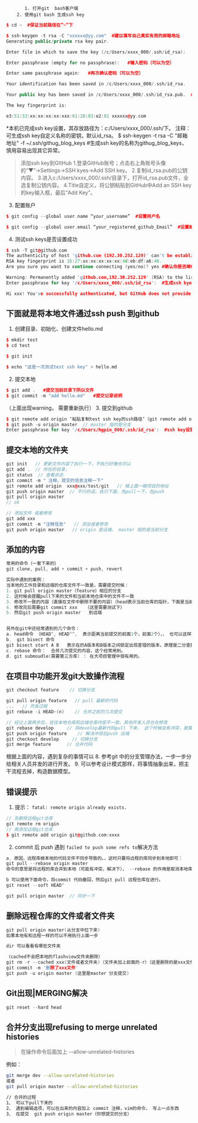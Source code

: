        ﻿   ﻿ ﻿1. 打开git  bash客户端
    ﻿   ﻿ ﻿2. 使用git bash 生成ssh key

```cpp
$ cd ~  #保证当前路径在”~”下

$ ssh-keygen -t rsa -C "xxxxxx@yy.com"  #建议填写自己真实有效的邮箱地址
Generating public/private rsa key pair.

Enter file in which to save the key (/c/Users/xxxx_000/.ssh/id_rsa):   #不填直接回车

Enter passphrase (empty for no passphrase):   #输入密码（可以为空）

Enter same passphrase again:   #再次确认密码（可以为空）

Your identification has been saved in /c/Users/xxxx_000/.ssh/id_rsa.   #生成的id_rsa文件为密钥

Your public key has been saved in /c/Users/xxxx_000/.ssh/id_rsa.pub.  #生成的id_rsa.pub公钥

The key fingerprint is:

e3:51:33:xx:xx:xx:xx:xxx:61:28:83:e2:81 xxxxxx@yy.com
```
*本机已完成ssh key设置，其存放路径为：c:/Users/xxxx_000/.ssh/下。
注释：可生成ssh key自定义名称的密钥，默认id_rsa。
$ ssh-keygen -t rsa -C "邮箱地址" -f ~/.ssh/githug_blog_keys #生成ssh key的名称为githug_blog_keys，慎用容易出现其它异常。

> 添加ssh key到GItHub
> 1.登录GitHub账号；点击右上角账号头像的“▼”→Settings→SSH kyes→Add SSH key。
> 2.复制id_rsa.pub的公钥内容。
> 3.进入c:/Users/xxxx_000/.ssh/目录下，打开id_rsa.pub文件，全选复制公钥内容。
> 4.Title自定义，将公钥粘贴到GitHub中Add an SSH key的key输入框，最后“Add Key”。

3. 配置账户

```cpp
$ git config --global user.name “your_username”  #设置用户名

$ git config --global user.email “your_registered_github_Email”  #设置邮箱地址(建议用注册giuhub的邮箱)
```
4. 测试ssh keys是否设置成功

```cpp
$ ssh -T git@github.com
The authenticity of host 'github.com (192.30.252.129)' can't be established.
RSA key fingerprint is 16:27:xx:xx:xx:xx:xx:4d:eb:df:a6:48.
Are you sure you want to continue connecting (yes/no)? yes #确认你是否继续联系，输入yes

Warning: Permanently added 'github.com,192.30.252.129' (RSA) to the list of known hosts.
Enter passphrase for key '/c/Users/xxxx_000/.ssh/id_rsa':  #生成ssh kye是密码为空则无此项，若设置有密码则有此项且，输入生成ssh key时设置的密码即可。

Hi xxx! You've successfully authenticated, but GitHub does not provide shell access. #出现词句话，说明设置成功。
```

## 下面就是将本地文件通过ssh push 到github
1. 创建目录、初始化、创建文件hello.md

```cpp
$ mkdir test
$ cd test

$ git init

$ echo "这是一次测试test ssh key" > hello.md
```
2. 提交本地

```cpp
$ git add .   #提交当前目录下所以文件
$ git commit -m "add hello.md"   #提交记录说明 
```
（上面出现warning， 需要重新执行）
3. 提交到github

```cpp
$ git remote add origin ‘粘贴复制test ssh key的ssh路径’（git remote add origin git@github.com:acelj/QT_FFMPEG.git）
$ git push -u origin master  // master 指的是分支
Enter passphrase for key '/c/Users/hgpin_000/.ssh/id_rsa':  #ssh key设置密码故此需要输入密码
```
## 提交本地的文件夹

```cpp
git init   // 更新文件内容了执行一下，不执行好像也可以
git add .  // 所在的目录，
git status  // 查看状态
git commit -m " 注释，提交的信息注释一下"
git remote add origin  xxx@xxx/test/git   // 根上面一眼项目的地址
git push origin master  // 不行的话，执行下面，先pull一下，在push
git pull origin master 
// ok

// 添加文件 或者修改
git add xxx
git commit -m "注释信息"   // 添加或者修改
git push origin master   // origin 是远端， master 指的是当前分支
```

## 添加的内容

```cpp
常用的命令（一套下来的）
git clone, pull, add + commit + push, revert

实际中遇到的案例： 
当本地的工作目录和远端的仓库文件不一致是，需要提交时候：
1. git pull origin master（feature）相应的分支
2. 这时候会提醒pull下来的文件和当前本地仓库中的文件不一致
3. 修改不一致的内容（直接在文件中删除不要的内容）（head表示当前仓库的指针，下面是当前仓库的内容；=====下面是远端仓库的内容，和哈希值）
4. 修改完后需要git commit xxx   （这里需要测试下）
5. 然后git push origin master   到远端


另外在git中还经常遇到的几个命令：
a. head命令 （HEAD^, HEAD^^,  表示距离当前提交的前面1个，前面2个），， 也可以这样写 HEAD~(n),后面的这种写法是可以写多级的，前面只能1-4级。
b.  git bisect 命令  
git bisect start A B   表示在的A版本和B版本之间锁定出现差错的版本，原理是二分查找。
c. rebase 命令：  合并几次提交的内容，这个经常用到。
d. git submoudle(需要第三方库) ： 在大项目管理中很有用的。
```

## 在项目中功能开发git大致操作流程

```cpp
git checkout feature    // 切换分支

git pull origin feature   // pull 最新的代码
...   // 开发过程
git rebase -i HEAD~(n)    // 合并之前的几次提交

// 经过上面两步后，往往本地仓库和远端仓库内容不一致，其他开发人员也在修改
git rebase develop     // 将develop最新代码pull 下来， 这个时候会有冲突，就需要解决冲突
git push origin feature    // 解决冲突后push 远端
git checkout develop     // 切换分支
git merge feature      // 合并代码

```


根据上面的内容，遇到复杂的事情可以
8. 参考git 中的分支管理办法，一步一步分给相关人员并发的进行开发。
9. 可以参考设计模式那样，将事情抽象出来，把主干流程去掉，构造数据模型。




## 错误提示
1. 提示： `fatal: remote origin already exists.`

```cpp
// 先删除远程git仓库
git remote rm origin
// 再添加远程git仓库
$ git remote add origin git@github.com:xxxx
```

2. commit 后 push 遇到 `failed to push some refs to`解决方法

```cpp
a. 原因，远程库根本地的代码文件不同步导致的。，这时只要将远程的库同步到本地即可：
git pull --rebase origin master
命令的意思是将远程的库合并到本地（可能有冲突，解决下）， --rebase 的作用是取消本地库中刚刚提交的commit ，并把他们接到更新后的本地仓库中

b 可以使用下面命令，将commit 代码撤回，然后git pull 远程仓库在进行。
git reset --soft HEAD^

git pull origin master  // 同步一下
```



## 删除远程仓库的文件或者文件夹

```cpp
git pull origin master(从分支中拉下来)
如果本地有和远程一样的可以不用执行上面一步

dir 可以看看有哪些文件夹

（cached不会把本地的flashview文件夹删除）
git rm -r --cached xxx(文件或者文件夹)（文件夹加上前面的-r）（这里删除的是xxx文件或者文件夹）
git commit -m '删除了xxx文件'
git push -u origin master (这里是master 分支提交)

```



## Git出现|MERGING解决

```cpp
git reset --hard head
```



## 合并分支出现refusing to merge unrelated histories 

> 在操作命令后面加上 --allow-unrelated-histories 



例如：

```bash
git merge dev --allow-unrelated-histories 
或者
git pull origin master --allow-unrelated-histories

// 合并的过程
1、 可以下pull下来的
2、 遇到编辑选项，可以在出来的内容加上 commit 注释，vim的命令， 写上一点东西
3、 在提交  git push origin master（你想提交的分支）
```



